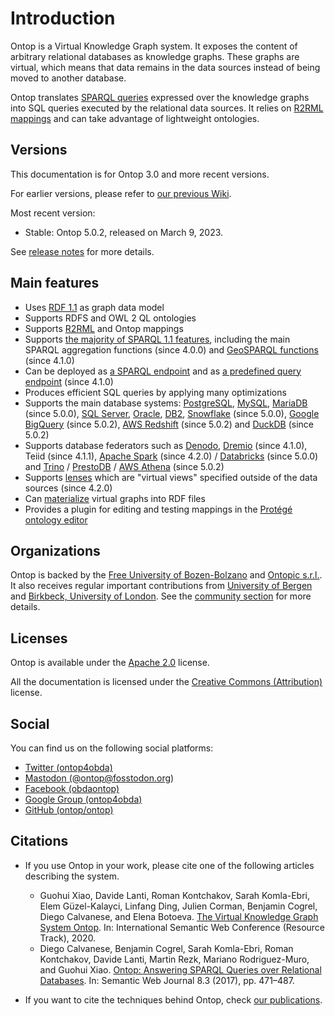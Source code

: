 # Introduction

Ontop is a Virtual Knowledge Graph system. 
It exposes the content of arbitrary relational databases as knowledge graphs. These graphs are virtual, which means that data remains in the data sources instead of being moved to another database. 

Ontop translates [SPARQL queries](https://www.w3.org/TR/sparql11-query/) expressed over the knowledge graphs into SQL queries executed by the relational data sources. It relies on [R2RML mappings](https://www.w3.org/TR/r2rml/) and can take advantage of lightweight ontologies.

Versions
--------
This documentation is for Ontop 3.0 and more recent versions.

For earlier versions, please refer to [our previous Wiki](https://github.com/ontop/ontop/wiki).

Most recent version:
* Stable:  Ontop 5.0.2, released on March 9, 2023.

See [release notes](/guide/releases) for more details.


Main features
-------------

* Uses [RDF 1.1](/guide/compliance#rdf-1-1) as graph data model
* Supports RDFS and OWL 2 QL ontologies
* Supports [R2RML](/guide/compliance#r2rml) and Ontop mappings
* Supports [the majority of SPARQL 1.1 features](/guide/compliance#sparql-1-1), including the main SPARQL aggregation functions (since 4.0.0) and [GeoSPARQL functions](/guide/compliance#geosparql-1-0) (since 4.1.0)
* Can be deployed as [a SPARQL endpoint](/guide/cli#ontop-endpoint) and as [a predefined query endpoint](/guide/advanced/predefined) (since 4.1.0)
* Produces efficient SQL queries by applying many optimizations
* Supports the main database systems: [PostgreSQL](/guide/databases/postgres), [MySQL](/guide/databases/mysql), [MariaDB](/guide/databases/mariadb) (since 5.0.0), [SQL Server](/guide/databases/mssql), [Oracle](/guide/databases/oracle), [DB2](/guide/databases/db2), [Snowflake](/guide/databases/snowflake) (since 5.0.0), [Google BigQuery](/guide/databases/bigquery) (since 5.0.2), [AWS Redshift](/guide/databases/redshift) (since 5.0.2) and [DuckDB](/guide/databases/duckdb) (since 5.0.2)
* Supports database federators such as [Denodo](/guide/databases/denodo), [Dremio](/guide/databases/dremio) (since 4.1.0), Teiid (since 4.1.1), [Apache Spark](/guide/databases/spark) (since 4.2.0) / [Databricks](/guide/databases/databricks) (since 5.0.0) and [Trino](/guide/databases/trino) / [PrestoDB](/guide/databases/presto) / [AWS Athena](/guide/databases/athena) (since 5.0.2)
* Supports [lenses](/guide/advanced/lenses) which are "virtual views" specified outside of the data sources (since 4.2.0)
* Can [materialize](/guide/cli#ontop-materialize) virtual graphs into RDF files
* Provides a plugin for editing and testing mappings in the [Protégé ontology editor](https://protege.stanford.edu/)

Organizations
-------------
Ontop is backed by the [Free University of Bozen-Bolzano](https://www.inf.unibz.it/krdb/in2data/) and [Ontopic s.r.l.](https://ontopic.ai). It also receives regular important contributions from [University of Bergen](https://www.uib.no) and [Birkbeck, University of London](http://www.bbk.ac.uk/). See the [community section](/community) for more details.

Licenses
--------

Ontop is available under the [Apache 2.0](https://www.apache.org/licenses/LICENSE-2.0) license.

All the documentation is licensed under the 
[Creative Commons (Attribution)](http://creativecommons.org/licenses/by/4.0/)
license.

Social
------

You can find us on the following social platforms:
- [Twitter (ontop4obda)](https://twitter.com/ontop4obda)
- <a rel="me" href="https://fosstodon.org/@ontop">Mastodon (@ontop@fosstodon.org)</a>
- [Facebook (obdaontop)](https://www.facebook.com/obdaontop/)
- [Google Group (ontop4obda)](https://groups.google.com/forum/#!forum/ontop4obda)
- [GitHub (ontop/ontop)](https://github.com/ontop/ontop/)

Citations
---------

* If you use Ontop in your work, please cite one of the following articles describing the system.
    * Guohui Xiao, Davide Lanti, Roman Kontchakov, Sarah Komla-Ebri, Elem Güzel-Kalayci, Linfang Ding, Julien Corman, Benjamin Cogrel, Diego Calvanese, and Elena Botoeva. [The Virtual Knowledge Graph System Ontop](https://research.bcgl.fr/pdfs/ontop-iswc20.pdf). In: International Semantic Web Conference (Resource Track), 2020. 
    * Diego Calvanese, Benjamin Cogrel, Sarah Komla-Ebri, Roman Kontchakov, Davide Lanti, Martin Rezk, Mariano Rodriguez-Muro, and Guohui Xiao. [Ontop: Answering SPARQL Queries over Relational Databases](http://www.semantic-web-journal.net/content/ontop-answering-sparql-queries-over-relational-databases-1).  In: Semantic Web Journal 8.3 (2017), pp. 471–487.

* If you want to cite the techniques behind Ontop, check [our publications](/research/publications).
